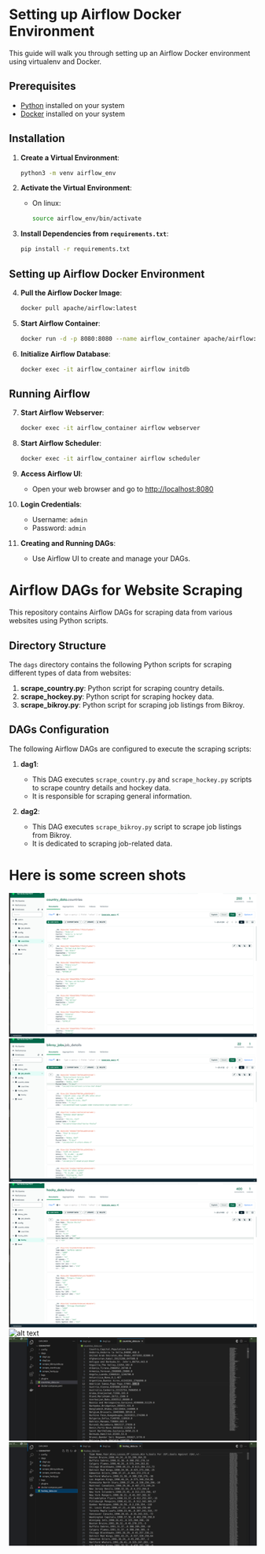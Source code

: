 # Setting up Airflow Docker Environment

This guide will walk you through setting up an Airflow Docker environment using virtualenv and Docker.

## Prerequisites

- [Python](https://www.python.org/downloads/) installed on your system
- [Docker](https://docs.docker.com/get-docker/) installed on your system

## Installation

1. **Create a Virtual Environment**: 
    ```bash
    python3 -m venv airflow_env
    ```

2. **Activate the Virtual Environment**:
    - On linux:
        ```bash
        source airflow_env/bin/activate
        ```
    

3. **Install Dependencies from `requirements.txt`**:
    ```bash
    pip install -r requirements.txt
    ```

## Setting up Airflow Docker Environment

4. **Pull the Airflow Docker Image**:
    ```bash
    docker pull apache/airflow:latest
    ```

5. **Start Airflow Container**:
    ```bash
    docker run -d -p 8080:8080 --name airflow_container apache/airflow:latest
    ```

6. **Initialize Airflow Database**:
    ```bash
    docker exec -it airflow_container airflow initdb
    ```

## Running Airflow

7. **Start Airflow Webserver**:
    ```bash
    docker exec -it airflow_container airflow webserver
    ```

8. **Start Airflow Scheduler**:
    ```bash
    docker exec -it airflow_container airflow scheduler
    ```

9. **Access Airflow UI**:
    - Open your web browser and go to [http://localhost:8080](http://localhost:8080)

10. **Login Credentials**:
    - Username: `admin`
    - Password: `admin`

11. **Creating and Running DAGs**:
    - Use Airflow UI to create and manage your DAGs.

# Airflow DAGs for Website Scraping

This repository contains Airflow DAGs for scraping data from various websites using Python scripts.

## Directory Structure

The `dags` directory contains the following Python scripts for scraping different types of data from websites:

1. **scrape_country.py**: Python script for scraping country details.
2. **scrape_hockey.py**: Python script for scraping hockey data.
3. **scrape_bikroy.py**: Python script for scraping job listings from Bikroy.

## DAGs Configuration

The following Airflow DAGs are configured to execute the scraping scripts:

1. **dag1**:
    - This DAG executes `scrape_country.py` and `scrape_hockey.py` scripts to scrape country details and hockey data.
    - It is responsible for scraping general information.

2. **dag2**:
    - This DAG executes `scrape_bikroy.py` script to scrape job listings from Bikroy.
    - It is dedicated to scraping job-related data.
  

# Here is some screen shots  
![alt text](https://github.com/mehrazrumman/CodingTest/blob/main/image/mong1.png?raw=true)
![alt text](https://github.com/mehrazrumman/CodingTest/blob/main/image/mong2.png?raw=true)
![alt text](https://github.com/mehrazrumman/CodingTest/blob/main/image/mongo3.png?raw=true)
![alt text](https://github.com/mehrazrumman/CodingTest/blob/main/image/cvs1.png?raw=true)
![alt text](https://github.com/mehrazrumman/CodingTest/blob/main/image/csv2.png?raw=true)
![alt text](https://github.com/mehrazrumman/CodingTest/blob/main/image/csv3.png?raw=true)
